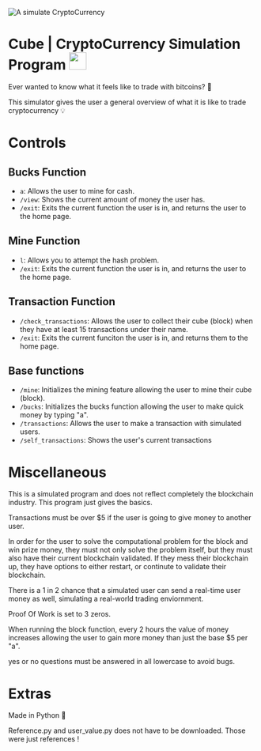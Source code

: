 ![A simulate CryptoCurrency](https://user-images.githubusercontent.com/68164588/112733666-b219ff00-8f17-11eb-99e3-16b6c4b43bd6.png)
# Cube | CryptoCurrency Simulation Program <img height="35" width="35" src="https://simpleicons.org/icons/elixir.svg" /> 
Ever wanted to know what it feels like to trade with bitcoins? 🧐

This simulator gives the user a general overview of what it is like to trade cryptocurrency 💡 



# Controls 
## Bucks Function
- `a`: Allows the user to mine for cash. 
- `/view`: Shows the current amount of money the user has.
- `/exit`: Exits the current function the user is in, and returns the user to the home page.

## Mine Function 

- `l`: Allows you to attempt the hash problem.
- `/exit`: Exits the current function the user is in, and returns the user to the home page.

## Transaction Function 
- `/check_transactions`: Allows the user to collect their cube (block) when they have at least 15 transactions under their name.
- `/exit`: Exits the current funciton the user is in, and returns them to the home page.

## Base functions 
- `/mine`: Initializes the mining feature allowing the user to mine their cube (block).
- `/bucks`: Initializes the bucks function allowing the user to make quick money by typing "a". 
- `/transactions`: Allows the user to make a transaction with simulated users. 
- `/self_transactions`: Shows the user's current transactions


# Miscellaneous 

This is a simulated program and does not reflect completely the blockchain industry. This program just gives the basics. 

Transactions must be over $5 if the user is going to give money to another user. 

In order for the user to solve the computational problem for the block and win prize money, they must not only solve the problem itself, but they must also have 
their current blockchain validated. If they mess their blockchain up, they have options to either restart, or continute to validate their blockchain.

There is a 1 in 2 chance that a simulated user can send a real-time user money as well, simulating a real-world trading enviornment. 

Proof Of Work is set to 3 zeros. 

When running the block function, every 2 hours the value of money increases allowing the user to gain more money than just the base $5 per "a".

yes or no questions must be answered in all lowercase to avoid bugs. 


# Extras

Made in Python 🐍 

Reference.py and user_value.py does not have to be downloaded. Those were just references !
